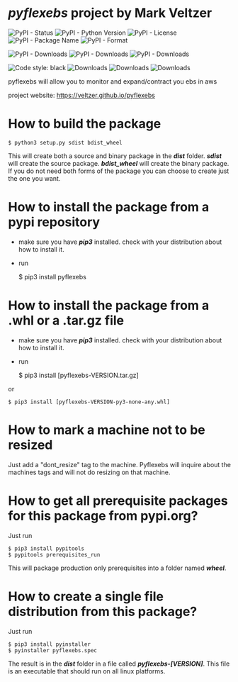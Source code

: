 
# *pyflexebs* project by Mark Veltzer

![PyPI - Status](https://img.shields.io/pypi/status/pyflexebs)
![PyPI - Python Version](https://img.shields.io/pypi/pyversions/pyflexebs)
![PyPI - License](https://img.shields.io/pypi/l/pyflexebs)
![PyPI - Package Name](https://img.shields.io/pypi/v/pyflexebs)
![PyPI - Format](https://img.shields.io/pypi/format/pyflexebs)

![PyPI - Downloads](https://img.shields.io/pypi/dd/pyflexebs)
![PyPI - Downloads](https://img.shields.io/pypi/dw/pyflexebs)
![PyPI - Downloads](https://img.shields.io/pypi/dm/pyflexebs)

![Code style: black](https://img.shields.io/badge/code%20style-black-000000.svg)
![Downloads](https://pepy.tech/badge/pyflexebs)
![Downloads](https://pepy.tech/badge/pyflexebs/month)
![Downloads](https://pepy.tech/badge/pyflexebs/week)


pyflexebs will allow you to monitor and expand/contract you ebs in aws

project website: <https://veltzer.github.io/pyflexebs>

# How to build the package

    $ python3 setup.py sdist bdist_wheel

This will create both a source and binary package in the ***dist*** folder.
***sdist*** will create the source package.
***bdist_wheel*** will create the binary package.
If you do not need both forms of the package you can choose to create just the one you want.

# How to install the package from a pypi repository

* make sure you have ***pip3*** installed. check with your distribution about how to install it.
* run

    $ pip3 install pyflexebs


# How to install the package from a .whl or a .tar.gz file

* make sure you have ***pip3*** installed. check with your distribution about how to install it.
* run

    $ pip3 install [pyflexebs-VERSION.tar.gz]

or

    $ pip3 install [pyflexebs-VERSION-py3-none-any.whl]


# How to mark a machine not to be resized

Just add a "dont_resize" tag to the machine.
Pyflexebs will inquire about the machines tags and will not do resizing on that machine.


# How to get all prerequisite packages for this package from pypi.org?

Just run

    $ pip3 install pypitools
    $ pypitools prerequisites_run

This will package production only prerequisites into a folder named ***wheel***.


# How to create a single file distribution from this package?

Just run

    $ pip3 install pyinstaller
    $ pyinstaller pyflexebs.spec

The result is in the ***dist*** folder in a file called ***pyflexebs-[VERSION]***.
This file is an executable that should run on all linux platforms.

